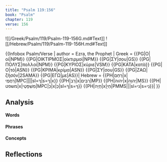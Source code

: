 ```yaml
---
title: "Psalm 119:156"
book: "Psalm"
chapter: 119
verse: 156
---
```

![[/Greek/Psalm/119/Psalm-119-156G.md#Text]]
![[/Hebrew/Psalm/119/Psalm-119-156H.md#Text]]

{{Infobox Psalm/Verse |
  author = Ezra, the Prophet |
  Greek = {{PG|Ο|οἱ|NPM}} {{PG|ΟΙΚΤΙΡΜΟΣ|οἰκτιρμοί|NPM}} {{PG|ΣΥ|σου|GS}} {{PG|ΠΟΛΥΣ|πολλοί|NPM}} {{PG|ΚΥΡΙΟΣ|κύριε|VSM}} {{PG|ΚΑΤΑ|κατὰ}} {{PG|Ο|τὸ|ASN}} {{PG|ΚΡΙΜΑ|κρίμα|ASN}} {{PG|ΣΥ|σου|GS}} {{PG|ΖΑΩ|ζῆσόν|2SAMA}} {{PG|ΕΓΩ|με|AS}}|
  Hebrew = {{PH|רַחַם|x|רַחֲמֶי|MPC||||sl=ךָ|s=ךָ|x}} {{PH|רַב|x|רַבִּים|MP}} {{PH|יהוה|x|יְהוָה|MS}} {{PH|משפט|x|מִשְׁפָּטֶי|MPC|כְֹּ|x|כְּ|sl=ךָ|s=ךָ}} {{PH|חָיָה|x|חַיֵּ|PMMS|||sl=ני|s=נִי}}׃|
}}

## Analysis

#### Words

#### Phrases

#### Concepts

## Reflections
